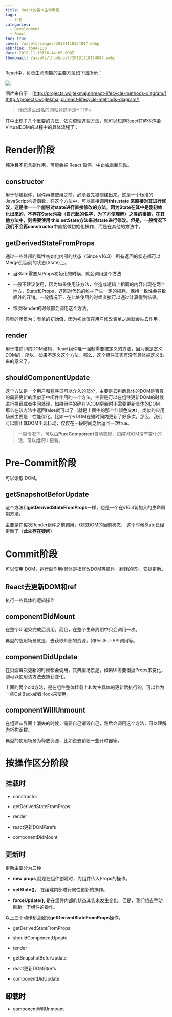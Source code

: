 ```yaml
---
title: React的基本生命周期
tags:
  - 开发
categories:
  - Development
  - React
toc: true
cover: /assets/images/20191118174847.webp
abbrlink: fb847130
date: 2019-11-18T16:44:05.000Z
thumbnail: /assets/thumbnail/20191118174847.webp
---
```


React中，负责生命周期的主要方法如下图所示：

![](/assets/images/20191118174805.webp)

>
图片来自于：[http://projects.wojtekmaj.pl/react-lifecycle-methods-diagram/](http://projects.wojtekmaj.pl/react-lifecycle-methods-diagram/)
>
> 话说这么出名的网站竟然不是HTTPs

<!-- more -->

其中出现了几个重要的方法，依次梳理这些方法，就可以知道React在整体渲染VirtualDOM的过程中的具体流程了：

# Render阶段

纯净且不包含副作用。可能会被 React 暂停，中止或重新启动。

## constructor

用于创建组件，组件再被使用之前，必须要先被创建出来。这是一个标准的JavaScript构造函数，在这个方法中，可以直接调用**this.state
**来直接对其进行修改，这是唯一一个能够对state进行直接修改的方法，因为State在其中是刚初始化出来的，不存在State污染（自己起的名字，为了方便理解）之类的事情，在其他方法中，则需要使用
**this.setState**方法来对state进行修改。但是，一般情况下我们不会再**constructor**中直接做初始化操作，而是在其他的方法中。

## getDerivedStateFromProps

通过一些外部的属性初始化内部的状态（Since v16.3）,所有返回的状态都可以Merge到当前的状态(State)上。

* 当State需要从Props初始化的时候，就会调用这个方法

* 一般不建议使用，因为如果使用该方法，会造成逻辑上相同的内容出现在两个地方，State和Props，这回对代码的维护产生一定的损耗，保持一致性会导致额外的开销。一般情况下，在此处使用的时候直接可以通过计算得到结果。

* 每次Render的时候都会调用这个方法。

典型的场景为：表单的初始值，因为初始值在用户修改表单之后就会失去作用。

## render

用于描述UI的DOM结构，React组件唯一强制需要被定义的方法，因为他是定义DOM的，所以，如果不定义这个方法，那么，这个组件其实有没有具体被定义出来的意义了。

## shouldComponentUpdate

这个方法是一个用户和程序员可以介入的部分，主要是去判断具体的DOM是否真的需要更新的类似于中间件作用的一个方法，主要是可以在组件更新DOM的时候进行拦截或者中间处理，如果组件的确在VDOM更新时不需要更新具体的DOM，那么在该方法中返回false就可以了（就是上图中的那个红颜色叉❌）。类似的应用场景主要是：性能优化。比如一个VDOM在短时间内更新了好多次，那么，我们可以防止其DOM出现抖动，仅仅在一段时间之后返回一次true。

> 一般情况下，可以由**PureComponent**自动实现，如果VDOM没有变化的话，可以组织UI更新。

# Pre-Commit阶段

可以读取 DOM。

## getSnapshotBeforUpdate

这个方法和**getDerivedStateFromProps**一样，也是一个在v16.3新加入的生命周期方法，

主要是在每次Render组件之前调用，获取DOM的当前状态， 这个时候State已经更新了（**此处存在疑问**）

# Commit阶段

可以使用 DOM，运行副作用(具体是指修改DOM等操作，翻译的坑)，安排更新。

## React去更新DOM和ref

执行一些具体的逻辑操作

## componentDidMount

在整个UI渲染完成后调用，而且，在整个生命周期中只会调用一次。

典型的应用场景就是，去获取外部的资源，如RestFul-API调用等。

## componentDidUpdate

在页面每次更新的时候都会调用，其典型场景是，如果UI需要根据Props来变化，则可以使用该方法去捕获变化。

上面的两个did方法，是在组件整体挂载上和发生具体的更新后执行的，可以作为一些CallBack或者Hook来使用。

## componentWillUnmount

在组建从界面上消失的时候，需要自己销毁自己，然后会调用这个方法，可以理解为析构函数。

典型的使用场景为释放资源，比如说去销毁一些计时器等。

# 按操作区分阶段

## 挂载时

* constructor

* getDerivedStateFromProps

* render

* react更新DOM和refs

* componentDidMount

## 更新时

更新主要分为三种

* **new props**,就是在组件创建时，为组件传入Props的操作。

* **setState()**， 在组建内部进行属性更新的操作。

* **forceUpdate()**, 是在组件内部的状态其实未发生变化，但是，我们想去手动刷新一下组件的操作。

以上三个动作都会触发**getDerivedStateFromProps**操作。

* getDerivedStateFromProps

* shouldComponentUpdate

* render

* getSnapshotBeforUpdate

* react更新DOM和refs

* componentDidUpdate

## 卸载时

* componentWillUnmount
